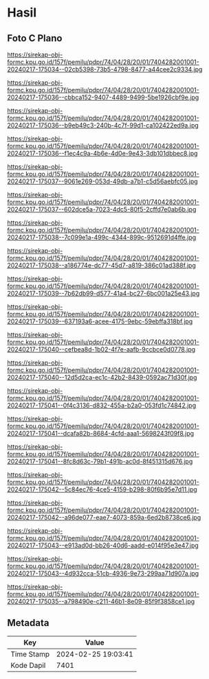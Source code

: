 # Hasil

## Foto C Plano

https://sirekap-obj-formc.kpu.go.id/157f/pemilu/pdpr/74/04/28/20/01/7404282001001-20240217-175034--02cb5398-73b5-4798-8477-a44cee2c9334.jpg

https://sirekap-obj-formc.kpu.go.id/157f/pemilu/pdpr/74/04/28/20/01/7404282001001-20240217-175036--cbbca152-9407-4489-9499-5be1926cbf9e.jpg

https://sirekap-obj-formc.kpu.go.id/157f/pemilu/pdpr/74/04/28/20/01/7404282001001-20240217-175036--b9eb49c3-240b-4c7f-99d1-ca102422ed9a.jpg

https://sirekap-obj-formc.kpu.go.id/157f/pemilu/pdpr/74/04/28/20/01/7404282001001-20240217-175036--f1ec4c9a-4b6e-4d0e-9e43-3db101dbbec8.jpg

https://sirekap-obj-formc.kpu.go.id/157f/pemilu/pdpr/74/04/28/20/01/7404282001001-20240217-175037--9061e269-053d-49db-a7b1-c5d56aebfc05.jpg

https://sirekap-obj-formc.kpu.go.id/157f/pemilu/pdpr/74/04/28/20/01/7404282001001-20240217-175037--602dce5a-7023-4dc5-80f5-2cffd7e0ab6b.jpg

https://sirekap-obj-formc.kpu.go.id/157f/pemilu/pdpr/74/04/28/20/01/7404282001001-20240217-175038--7c099e1a-499c-4344-899c-9512691d4ffe.jpg

https://sirekap-obj-formc.kpu.go.id/157f/pemilu/pdpr/74/04/28/20/01/7404282001001-20240217-175038--a186774e-dc77-45d7-a819-386c01ad388f.jpg

https://sirekap-obj-formc.kpu.go.id/157f/pemilu/pdpr/74/04/28/20/01/7404282001001-20240217-175039--7b62db99-d577-41a4-bc27-6bc001a25e43.jpg

https://sirekap-obj-formc.kpu.go.id/157f/pemilu/pdpr/74/04/28/20/01/7404282001001-20240217-175039--637193a6-acee-4175-9ebc-59ebffa318bf.jpg

https://sirekap-obj-formc.kpu.go.id/157f/pemilu/pdpr/74/04/28/20/01/7404282001001-20240217-175040--cefbea8d-1b02-4f7e-aafb-9ccbce0d0778.jpg

https://sirekap-obj-formc.kpu.go.id/157f/pemilu/pdpr/74/04/28/20/01/7404282001001-20240217-175040--12d5d2ca-ec1c-42b2-8439-0592ac71d30f.jpg

https://sirekap-obj-formc.kpu.go.id/157f/pemilu/pdpr/74/04/28/20/01/7404282001001-20240217-175041--0f4c3136-d832-455a-b2a0-053fd1c74842.jpg

https://sirekap-obj-formc.kpu.go.id/157f/pemilu/pdpr/74/04/28/20/01/7404282001001-20240217-175041--dcafa82b-8684-4cfd-aaa1-5698243f09f8.jpg

https://sirekap-obj-formc.kpu.go.id/157f/pemilu/pdpr/74/04/28/20/01/7404282001001-20240217-175041--8fc8d63c-79b1-491b-ac0d-8f451315d676.jpg

https://sirekap-obj-formc.kpu.go.id/157f/pemilu/pdpr/74/04/28/20/01/7404282001001-20240217-175042--5c84ec76-4ce5-4159-b298-80f6b95e7d11.jpg

https://sirekap-obj-formc.kpu.go.id/157f/pemilu/pdpr/74/04/28/20/01/7404282001001-20240217-175042--a96de077-eae7-4073-859a-6ed2b8738ce6.jpg

https://sirekap-obj-formc.kpu.go.id/157f/pemilu/pdpr/74/04/28/20/01/7404282001001-20240217-175043--e913ad0d-bb26-40d6-aadd-e014f95e3e47.jpg

https://sirekap-obj-formc.kpu.go.id/157f/pemilu/pdpr/74/04/28/20/01/7404282001001-20240217-175043--4d932cca-51cb-4936-9e73-299aa71d907a.jpg

https://sirekap-obj-formc.kpu.go.id/157f/pemilu/pdpr/74/04/28/20/01/7404282001001-20240217-175035--a798490e-c211-46b1-8e09-85f9f3858ce1.jpg


## Metadata

| Key        | Value               |
| ---------- | ------------------- |
| Time Stamp | 2024-02-25 19:03:41 |
| Kode Dapil | 7401                |



